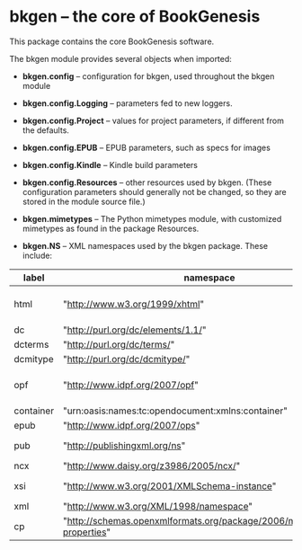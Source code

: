 # bkgen – the core of BookGenesis

This package contains the core BookGenesis software. 

The bkgen module provides several objects when imported:

* **bkgen.config** –
	configuration for bkgen, used throughout the bkgen module 

* **bkgen.config.Logging** –
	parameters fed to new loggers.

* **bkgen.config.Project** –
	values for project parameters, if different from the defaults.

* **bkgen.config.EPUB** –
	EPUB parameters, such as specs for images

* **bkgen.config.Kindle** –
	Kindle build parameters

* **bkgen.config.Resources** –
	other resources used by bkgen. (These configuration parameters should generally not be changed,
	so they are stored in the module source file.)

* **bkgen.mimetypes** –
	The Python mimetypes module, with customized mimetypes as found in the package Resources.

* **bkgen.NS** –
	XML namespaces used by the bkgen package. These include:

| label     | namespace                                                                 | Notes
| --------- | ------------------------------------------------------------------------- | ------------------------
| html      | "http://www.w3.org/1999/xhtml"                                            | XHTML Content Documents
| dc        | "http://purl.org/dc/elements/1.1/"                                        | Metadata
| dcterms   | "http://purl.org/dc/terms/"	                                            |
| dcmitype  | "http://purl.org/dc/dcmitype/"                                            |
| opf       | "http://www.idpf.org/2007/opf"                                            | EPUB / Digital Publishing
| container | "urn:oasis:names:tc:opendocument:xmlns:container"                         |
| epub      | "http://www.idpf.org/2007/ops"                                            |
| pub       | "http://publishingxml.org/ns"                                             | Publishing XML
| ncx       | "http://www.daisy.org/z3986/2005/ncx/"                                    |
| xsi       | "http://www.w3.org/2001/XMLSchema-instance"                               | Generic XML Namespaces
| xml       | "http://www.w3.org/XML/1998/namespace"                                    |
| cp        | "http://schemas.openxmlformats.org/package/2006/metadata/core-properties" | Microsoft
